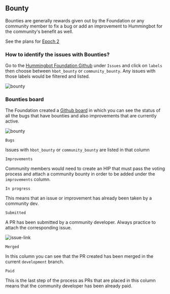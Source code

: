## Bounty

Bounties are generally rewards given out by the Foundation or any community member to fix a bug or add an improvement to Hummingbot for the community's benefit as well.

See the plans for [Epoch 2](/governance/epochs/epoch2/)

### How to identify the issues with Bounties?

Go to the [Hummingbot Foundation Github](https://github.com/hummingbot/hummingbot) under `Issues` and click on `labels` then choose between `hbot_bounty` or `community_bounty`. Any issues with those labels would be filtered and listed. 

![bounty ](/assets/img/community-bounty.jpg)


### Bounties board

The Foundation created a [Github board](https://github.com/orgs/hummingbot/projects/7/views/1) in which you can see the status of all the bugs that have bounties and also improvements that are currently active.

![bounty ](/assets/img/bounty-board.jpg)

`Bugs`

Issues with `hbot_bounty` or `community_bounty` are listed in that column

`Improvements`

Community members would need to create an HIP that must pass the voting process and attach a community bounty in order to be added under the `improvements` column.

`In progress`

This means that an issue or improvement has already been taken by a community dev.

`Submitted`

A PR has been submitted by a community developer. Always practice to attach the corresponding issue. 

![issue-link](/assets/img/issue-link.jpg)

`Merged`

In this column you can see that the PR created has been merged in the current `development` branch.

`Paid`

This is the last step of the process as PRs that are placed in this column means that the community developer has been already paid.

